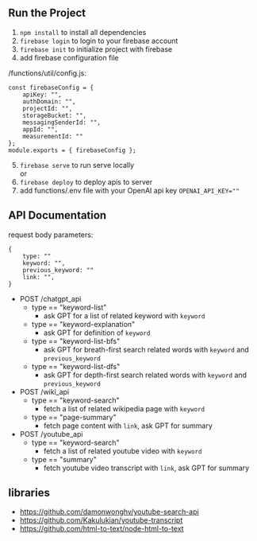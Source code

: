 ## Run the Project
1. `npm install` to install all dependencies  
2. `firebase login` to login to your firebase account
3. `firebase init` to initialize project with firebase  
4. add firebase configuration file  

/functions/util/config.js:  

    const firebaseConfig = {
        apiKey: "",   
        authDomain: "",
        projectId: "",
        storageBucket: "",
        messagingSenderId: "",
        appId: "",
        measurementId: ""
    };
    module.exports = { firebaseConfig };

5. `firebase serve` to run serve locally  
or  
6. `firebase deploy` to deploy apis to server
7. add functions/.env file with your OpenAI api key `OPENAI_API_KEY=""`


## API Documentation
request body parameters:

    {
        type: ""
        keyword: "",
        previous_keyword: ""
        link: "",
    }
* POST /chatgpt_api
    - type == "keyword-list"
        - ask GPT for a list of related keyword with `keyword`
    - type == "keyword-explanation"
        - ask GPT for definition of `keyword`
    - type == "keyword-list-bfs"
        - ask GPT for breath-first search related words with `keyword` and `previous_keyword`
    - type == "keyword-list-dfs"
        - ask GPT for depth-first search related words with `keyword` and `previous_keyword`
* POST /wiki_api
    - type == "keyword-search"
        - fetch a list of related wikipedia page with `keyword`
    - type == "page-summary"
        - fetch page content with `link`, ask GPT for summary
* POST /youtube_api
    - type == "keyword-search"
        - fetch a list of related youtube video with `keyword`
    - type == "summary"
        - fetch youtube video transcript with `link`, ask GPT for summary

## libraries
* https://github.com/damonwonghv/youtube-search-api
* https://github.com/Kakulukian/youtube-transcript
* https://github.com/html-to-text/node-html-to-text